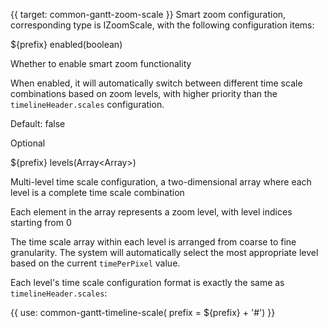 {{ target: common-gantt-zoom-scale }}
Smart zoom configuration, corresponding type is IZoomScale, with the following configuration items:

${prefix} enabled(boolean)

Whether to enable smart zoom functionality

When enabled, it will automatically switch between different time scale combinations based on zoom levels, with higher priority than the `timelineHeader.scales` configuration.

Default: false

Optional

${prefix} levels(Array<Array<ITimelineScale>>)

Multi-level time scale configuration, a two-dimensional array where each level is a complete time scale combination

Each element in the array represents a zoom level, with level indices starting from 0

The time scale array within each level is arranged from coarse to fine granularity. The system will automatically select the most appropriate level based on the current `timePerPixel` value.

Each level's time scale configuration format is exactly the same as `timelineHeader.scales`:

{{ use: common-gantt-timeline-scale( prefix = ${prefix} + '#') }}
